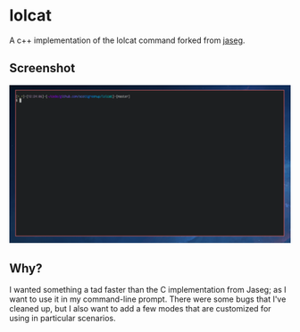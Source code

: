# lolcat

A c++ implementation of the lolcat command forked from [jaseg](https://github.com/jaseg/lolcat).

## Screenshot

![](https://raw.githubusercontent.com/scottgreenup/lolcat/master/lolcat.gif)

## Why?

I wanted something a tad faster than the C implementation from Jaseg; as I want
to use it in my command-line prompt. There were some bugs that I've cleaned up,
but I also want to add a few modes that are customized for using in particular
scenarios.

